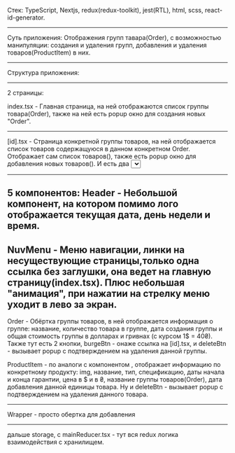 Стек: TypeScript, Nextjs, redux(redux-toolkit), jest(RTL), html, scss, react-id-generator.

---

Суть приложения: Отображения групп тавара(Order), с возможностью манипуляции: создания и удаления групп, добавления и удаления товаров(ProductItem) в них.

---

Cтруктура приложения:

---


2 страницы:

index.tsx - Главная страница, на ней отображаются список группы товара(Order), также на ней есть popup окно для создания новых "Order".

---


[id].tsx - Страница конкретной группы товаров, на ней отображается список товаров содержащуюся в данном конкретном Order. Отображает сам список товаров(<ProductItem/>), также есть popup окно для добавления новых товаров(<ProductItem/>). И есть два <select/> для фильтрации товара по "типам" и "спецификациям".

---


5 компонентов:
Header - Небольшой компонент, на котором помимо лого отображается текущая дата, день недели и время.
---


NuvMenu - Меню навигации, линки на несуществующие страницы,только одна ссылка без заглушки, она ведет на главную страницу(index.tsx). Плюс небольшая "анимация", при нажатии на стрелку меню уходит в лево за экран.
---


Order - Обёртка группы товаров, в ней отображается информация о группе: название, количество товара в группе, дата создания группы и общая стоимость группы в долларах и гривнах (с курсом 1$ = 40₴). Также тут есть 2 кнопки, burgeBtn - онаже ссылка на [id].tsx, и deleteBtn - вызывает popup с подтверждением на удаления данной группы.


ProductItem - по аналоги с компонентом <Order/>, отображает информацию по конкретному продукту: img, название, тип, спецификацию, даты начала и конца гарантии, цена в $ и в ₴, название группы товаров(Order), дата добавления данной единицы товара. Ну и deleteBtn - вызывает popup с подтверждением на удаления данного товара.

---


Wrapper - просто обертка для добавления <NuvMenu />

---

дальше storage, с mainReducer.tsx - тут вся redux логика взаимодействия с хранилищем.
